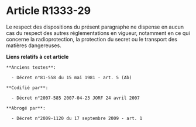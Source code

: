 # Article R1333-29

Le respect des dispositions du présent paragraphe ne dispense en aucun cas du respect des autres réglementations en vigueur,
notamment en ce qui concerne la radioprotection, la protection du secret ou le transport des matières dangereuses.

**Liens relatifs à cet article**

	**Anciens textes**:

	  - Décret n°81-558 du 15 mai 1981 - art. 5 (Ab)

	**Codifié par**:

	  - Décret n°2007-585 2007-04-23 JORF 24 avril 2007

	**Abrogé par**:

	  - Décret n°2009-1120 du 17 septembre 2009 - art. 1
